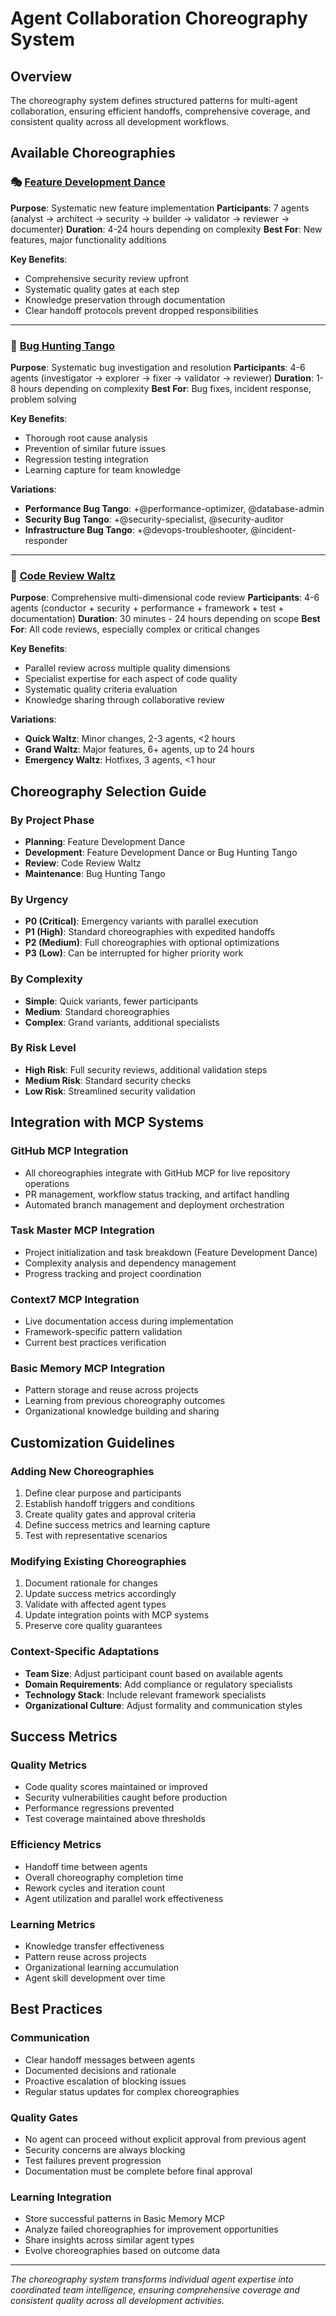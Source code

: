 # Agent Collaboration Choreography System

## Overview
The choreography system defines structured patterns for multi-agent collaboration, ensuring efficient handoffs, comprehensive coverage, and consistent quality across all development workflows.

## Available Choreographies

### 🎭 [Feature Development Dance](./feature-development-dance.md)
**Purpose**: Systematic new feature implementation
**Participants**: 7 agents (analyst → architect → security → builder → validator → reviewer → documenter)
**Duration**: 4-24 hours depending on complexity
**Best For**: New features, major functionality additions

**Key Benefits**:
- Comprehensive security review upfront
- Systematic quality gates at each step
- Knowledge preservation through documentation
- Clear handoff protocols prevent dropped responsibilities

---

### 🕺 [Bug Hunting Tango](./bug-hunting-tango.md)  
**Purpose**: Systematic bug investigation and resolution
**Participants**: 4-6 agents (investigator → explorer → fixer → validator → reviewer)
**Duration**: 1-8 hours depending on complexity
**Best For**: Bug fixes, incident response, problem solving

**Key Benefits**:
- Thorough root cause analysis
- Prevention of similar future issues
- Regression testing integration
- Learning capture for team knowledge

**Variations**:
- **Performance Bug Tango**: +@performance-optimizer, @database-admin
- **Security Bug Tango**: +@security-specialist, @security-auditor  
- **Infrastructure Bug Tango**: +@devops-troubleshooter, @incident-responder

---

### 💃 [Code Review Waltz](./code-review-waltz.md)
**Purpose**: Comprehensive multi-dimensional code review
**Participants**: 4-6 agents (conductor + security + performance + framework + test + documentation)
**Duration**: 30 minutes - 24 hours depending on scope
**Best For**: All code reviews, especially complex or critical changes

**Key Benefits**:
- Parallel review across multiple quality dimensions
- Specialist expertise for each aspect of code quality
- Systematic quality criteria evaluation
- Knowledge sharing through collaborative review

**Variations**:
- **Quick Waltz**: Minor changes, 2-3 agents, <2 hours
- **Grand Waltz**: Major features, 6+ agents, up to 24 hours
- **Emergency Waltz**: Hotfixes, 3 agents, <1 hour

## Choreography Selection Guide

### By Project Phase
- **Planning**: Feature Development Dance
- **Development**: Feature Development Dance or Bug Hunting Tango
- **Review**: Code Review Waltz
- **Maintenance**: Bug Hunting Tango

### By Urgency
- **P0 (Critical)**: Emergency variants with parallel execution
- **P1 (High)**: Standard choreographies with expedited handoffs
- **P2 (Medium)**: Full choreographies with optional optimizations
- **P3 (Low)**: Can be interrupted for higher priority work

### By Complexity
- **Simple**: Quick variants, fewer participants
- **Medium**: Standard choreographies
- **Complex**: Grand variants, additional specialists

### By Risk Level
- **High Risk**: Full security reviews, additional validation steps
- **Medium Risk**: Standard security checks
- **Low Risk**: Streamlined security validation

## Integration with MCP Systems

### GitHub MCP Integration
- All choreographies integrate with GitHub MCP for live repository operations
- PR management, workflow status tracking, and artifact handling
- Automated branch management and deployment orchestration

### Task Master MCP Integration  
- Project initialization and task breakdown (Feature Development Dance)
- Complexity analysis and dependency management
- Progress tracking and project coordination

### Context7 MCP Integration
- Live documentation access during implementation
- Framework-specific pattern validation
- Current best practices verification

### Basic Memory MCP Integration
- Pattern storage and reuse across projects
- Learning from previous choreography outcomes
- Organizational knowledge building and sharing

## Customization Guidelines

### Adding New Choreographies
1. Define clear purpose and participants
2. Establish handoff triggers and conditions
3. Create quality gates and approval criteria
4. Define success metrics and learning capture
5. Test with representative scenarios

### Modifying Existing Choreographies
1. Document rationale for changes
2. Update success metrics accordingly
3. Validate with affected agent types
4. Update integration points with MCP systems
5. Preserve core quality guarantees

### Context-Specific Adaptations
- **Team Size**: Adjust participant count based on available agents
- **Domain Requirements**: Add compliance or regulatory specialists
- **Technology Stack**: Include relevant framework specialists
- **Organizational Culture**: Adjust formality and communication styles

## Success Metrics

### Quality Metrics
- Code quality scores maintained or improved
- Security vulnerabilities caught before production
- Performance regressions prevented
- Test coverage maintained above thresholds

### Efficiency Metrics  
- Handoff time between agents
- Overall choreography completion time
- Rework cycles and iteration count
- Agent utilization and parallel work effectiveness

### Learning Metrics
- Knowledge transfer effectiveness
- Pattern reuse across projects
- Organizational learning accumulation
- Agent skill development over time

## Best Practices

### Communication
- Clear handoff messages between agents
- Documented decisions and rationale
- Proactive escalation of blocking issues
- Regular status updates for complex choreographies

### Quality Gates
- No agent can proceed without explicit approval from previous agent
- Security concerns are always blocking
- Test failures prevent progression
- Documentation must be complete before final approval

### Learning Integration
- Store successful patterns in Basic Memory MCP
- Analyze failed choreographies for improvement opportunities
- Share insights across similar agent types
- Evolve choreographies based on outcome data

---

*The choreography system transforms individual agent expertise into coordinated team intelligence, ensuring comprehensive coverage and consistent quality across all development activities.*